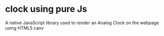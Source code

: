 # clock using pure Js
A native JavaScript library used to render an Analog Clock on the webpage using HTML5 canv
